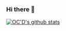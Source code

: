 ### Hi there 👋

[![OC'D's github stats](https://github-readme-stats.vercel.app/api?username=gotenksIN)](https://github.com/anuraghazra/github-readme-stats)
<!--
**gotenksIN/gotenksIN** is a ✨ _special_ ✨ repository because its `README.md` (this file) appears on your GitHub profile.

Here are some ideas to get you started:

- 🔭 I’m currently working on ...
- 🌱 I’m currently learning ...
- 👯 I’m looking to collaborate on ...
- 🤔 I’m looking for help with ...
- 💬 Ask me about ...
- 📫 How to reach me: ...
- 😄 Pronouns: ...
- ⚡ Fun fact: ...
-->

